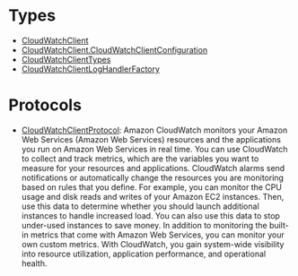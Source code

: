 # Types

  - [CloudWatchClient](/aws-sdk-swift/reference/0.x/AWSCloudWatch/CloudWatchClient)
  - [CloudWatchClient.CloudWatchClientConfiguration](/aws-sdk-swift/reference/0.x/AWSCloudWatch/CloudWatchClient_CloudWatchClientConfiguration)
  - [CloudWatchClientTypes](/aws-sdk-swift/reference/0.x/AWSCloudWatch/CloudWatchClientTypes)
  - [CloudWatchClientLogHandlerFactory](/aws-sdk-swift/reference/0.x/AWSCloudWatch/CloudWatchClientLogHandlerFactory)

# Protocols

  - [CloudWatchClientProtocol](/aws-sdk-swift/reference/0.x/AWSCloudWatch/CloudWatchClientProtocol):
    Amazon CloudWatch monitors your Amazon Web Services (Amazon Web Services) resources and the applications you run on Amazon Web Services in real time. You can use CloudWatch to collect and track metrics, which are the variables you want to measure for your resources and applications. CloudWatch alarms send notifications or automatically change the resources you are monitoring based on rules that you define. For example, you can monitor the CPU usage and disk reads and writes of your Amazon EC2 instances. Then, use this data to determine whether you should launch additional instances to handle increased load. You can also use this data to stop under-used instances to save money. In addition to monitoring the built-in metrics that come with Amazon Web Services, you can monitor your own custom metrics. With CloudWatch, you gain system-wide visibility into resource utilization, application performance, and operational health.
